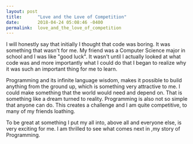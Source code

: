 ```yaml
---
layout: post
title:      "Love and the Love of Competition"
date:       2018-04-24 05:08:46 -0400
permalink:  love_and_the_love_of_competition
---
```



I will honestly say that initially I thought that code was boring. It was something that wasn't for me. My friend was a Computer Science major in school and I was like "good luck". It wasn't until I actually looked at what code was and more importantly what I could do that I began to realize why it was such an important thing for me to learn.

Programming and its infinite language wisdom, makes it possible to build anything from the ground up, which is something very attractive to me. I could make something that the world would need and depend on. That is something like a dream turned to reality. Programming is also not so simple that anyone can do. This creates a challenge and I am quite competitive, to many of my friends loathing. 

To be great at something I put my all into, above all and everyone else, is  very exciting for me. I am thrilled to see what comes next in ,my story of Programming.

